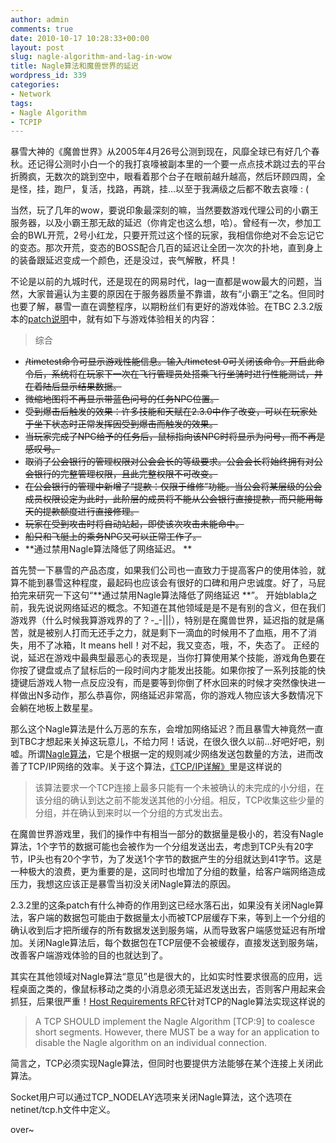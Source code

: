 ```yaml
---
author: admin
comments: true
date: 2010-10-17 10:28:33+00:00
layout: post
slug: nagle-algorithm-and-lag-in-wow
title: Nagle算法和魔兽世界的延迟
wordpress_id: 339
categories:
- Network 
tags:
- Nagle Algorithm
- TCPIP
---
```


暴雪大神的《魔兽世界》从2005年4月26号公测到现在，风靡全球已有好几个春秋。还记得公测时小白一个的我打哀嚎被副本里的一个要一点点技术跳过去的平台折腾疯，无数次的跳到空中，眼看着那个台子在眼前越升越高，然后环顾四周，全是怪，挂，跑尸，复活，找路，再跳，挂...以至于我满级之后都不敢去哀嚎 : (

当然，玩了几年的wow，要说印象最深刻的嘛，当然要数游戏代理公司的小霸王服务器，以及小霸王那无敌的延迟（你肯定也这么想，哈）。曾经有一次，参加工会的BWL开荒，2号小红龙，只要开荒过这个怪的玩家，我相信你绝对不会忘记它的变态。那次开荒，变态的BOSS配合几百的延迟让全团一次次的扑地，直到身上的装备跟延迟变成一个颜色，还是没过，丧气解散，杯具！

不论是以前的九城时代，还是现在的网易时代，lag一直都是wow最大的问题，当然，大家普遍认为主要的原因在于服务器质量不靠谱，故有“小霸王”之名。但同时也要了解，暴雪一直在调整程序，以期粉丝们有更好的游戏体验。在TBC 2.3.2版本的[patch说明](http://www.warcraftchina.com/info/patch/84553.html)中，就有如下与游戏体验相关的内容：


> 综合
* <del>/timetest命令可显示游戏性能信息。输入/timetest 0可关闭该命令。开启此命令后，系统将在玩家下一次在飞行管理员处搭乘飞行坐骑时进行性能测试，并在着陆后显示结果数据。</del>
* <del>微缩地图将不再显示带蓝色问号的任务NPC位置。</del>
* <del>受到爆击后触发的效果：许多技能和天赋在2.3.0中作了改变，可以在玩家处于坐下状态时正常发挥因受到爆击而触发的效果。</del>
* <del>当玩家完成了NPC给予的任务后，鼠标指向该NPC时将显示为问号，而不再是感叹号。</del>
* <del>取消了公会银行的管理权限对公会会长的等级要求。公会会长将始终拥有对公会银行的完整管理权限，且此完整权限不可改变。</del>
* <del>在公会银行的管理中新增了“提款：仅限于维修”功能。当公会将某层级的公会成员权限设定为此时，此阶层的成员将不能从公会银行直接提款，而只能用每天的提款额度进行直接修理。</del>
* <del>玩家在受到攻击时将自动站起，即使该次攻击未能命中。</del>
* <del>船只和飞艇上的乘务NPC又可以正常工作了。</del>
* **通过禁用Nagle算法降低了网络延迟。 **


首先赞一下暴雪的产品态度，如果我们公司也一直致力于提高客户的使用体验，就算不能到暴雪这种程度，最起码也应该会有很好的口碑和用户忠诚度。好了，马屁拍完来研究一下这句“**通过禁用Nagle算法降低了网络延迟 **”。
开始blabla之前，我先说说网络延迟的概念。不知道在其他领域是是不是有别的含义，但在我们游戏界（什么时候我算游戏界的了？-_-|||），特别是在魔兽世界，延迟指的就是痛苦，就是被别人打而无还手之力，就是剩下一滴血的时候用不了血瓶，用不了消失，用不了冰箱，It means hell！对不起，我又变态，哦，不，失态了。
正经的说，延迟在游戏中最典型最恶心的表现是，当你打算使用某个技能，游戏角色要在你按了键盘或点了鼠标后的一段时间内才能发出技能。如果你按了一系列技能的快捷键后游戏人物一点反应没有，而是要等到你倒了杯水回来的时候才突然像快进一样做出N多动作，那么恭喜你，网络延迟非常高，你的游戏人物应该大多数情况下会躺在地板上数星星。

那么这个Nagle算法是什么万恶的东东，会增加网络延迟？而且暴雪大神竟然一直到TBC才想起来关掉这玩意儿，不给力阿！话说，在很久很久以前...好吧好吧，别嘘。所谓[Nagle算法](http://en.wikipedia.org/wiki/Nagle%27s_algorithm)，它是个根据一定的规则减少网络发送包数量的方法，进而改善了TCP/IP网络的效率。关于这个算法，[《TCP/IP详解》](http://book.douban.com/subject/1088054/)里是这样说的


> 该算法要求一个TCP连接上最多只能有一个未被确认的未完成的小分组，在该分组的确认到达之前不能发送其他的小分组。相反，TCP收集这些少量的分组，并在确认到来时以一个分组的方式发出去。


在魔兽世界游戏里，我们的操作中有相当一部分的数据量是极小的，若没有Nagle算法，1个字节的数据可能也会被作为一个分组发送出去，考虑到TCP头有20字节，IP头也有20个字节，为了发送1个字节的数据产生的分组就达到41字节。这是一种极大的浪费，更为重要的是，这同时也增加了分组的数量，给客户端网络造成压力，我想这应该正是暴雪当初没关闭Nagle算法的原因。

2.3.2里的这条patch有什么神奇的作用到这已经水落石出，如果没有关闭Nagle算法，客户端的数据包可能由于数据量太小而被TCP层缓存下来，等到上一个分组的确认收到后才把所缓存的所有数据发送到服务端，从而导致客户端感觉延迟有所增加。关闭Nagle算法后，每个数据包在TCP层便不会被缓存，直接发送到服务端，改善客户端游戏体验的目的也就达到了。

其实在其他领域对Nagle算法“意见”也是很大的，比如实时性要求很高的应用，远程桌面之类的，像鼠标移动之类的小消息必须无延迟发送出去，否则客户用起来会抓狂，后果很严重！[Host Requirements RFC](http://www.rfc-editor.org/rfc/rfc1122.txt)针对TCP的Nagle算法实现这样说的


> A TCP SHOULD implement the Nagle Algorithm [TCP:9] to coalesce short segments.  However, there MUST be a way for
an application to disable the Nagle algorithm on an individual connection.


简言之，TCP必须实现Nagle算法，但同时也要提供方法能够在某个连接上关闭此算法。

Socket用户可以通过TCP_NODELAY选项来关闭Nagle算法，这个选项在netinet/tcp.h文件中定义。

over~
